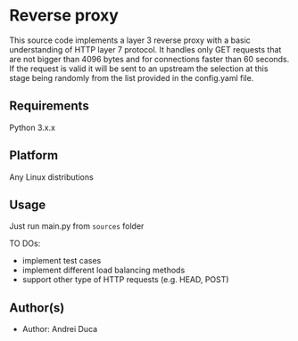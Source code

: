 Reverse proxy
==================

This source code implements a layer 3 reverse proxy with a basic understanding of HTTP layer 7 protocol.
It handles only GET requests that are not bigger than 4096 bytes and for connections faster than 60 seconds.
If the request is valid it will be sent to an upstream the selection at this stage being randomly from the list provided in the config.yaml file.

Requirements
------------
Python 3.x.x

Platform
--------
Any Linux distributions

Usage
-----
Just run main.py from ```sources``` folder

TO DOs:
 - implement test cases
 - implement different load balancing methods
 - support other type of HTTP requests (e.g. HEAD, POST)

 Author(s)
-------------------
- Author: Andrei Duca